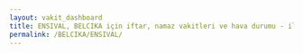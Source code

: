 ```yaml
---
layout: vakit_dashboard
title: ENSIVAL, BELCIKA için iftar, namaz vakitleri ve hava durumu - ilçe/eyalet seç
permalink: /BELCIKA/ENSIVAL/
---
```


<script type="text/javascript">
  var GLOBAL_COUNTRY = 'BELCIKA';
  var GLOBAL_CITY = 'ENSIVAL';
  var GLOBAL_STATE = '';
  var lat = 72;
  var lon = 21;
</script>

